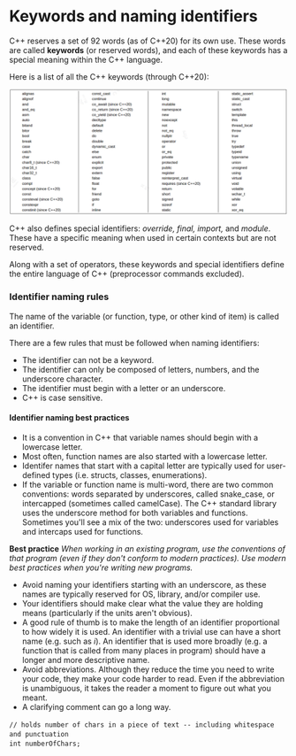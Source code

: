 # Keywords and naming identifiers

C++ reserves a set of 92 words (as of C++20) for its own use. These words are called **keywords** (or reserved words), and each of these keywords has a special meaning within the C++ language.

Here is a list of all the C++ keywords (through C++20):

![C++ Reserved Keywords](https://raw.githubusercontent.com/anushikhov/cpp/master/learncpp_com/1_Basics/img/keywords.png)

C++ also defines special identifiers: _override, final, import,_ and _module_. These have a specific meaning when used in certain contexts but are not reserved.

Along with a set of operators, these keywords and special identifiers define the entire language of C++ (preprocessor commands excluded).

### Identifier naming rules

The name of the variable (or function, type, or other kind of item) is called an identifier.

There are a few rules that must be followed when naming identifiers:
* The identifier can not be a keyword.
* The identifier can only be composed of letters, numbers, and the underscore character.
* The identifier must begin with a letter or an underscore.
* C++ is case sensitive.

#### Identifier naming best practices

* It is a convention in C++ that variable names should begin with a lowercase letter.
* Most often, function names are also started with a lowercase letter.
* Identifer names that start with a capital letter are typically used for user-defined types (i.e. structs, classes, enumerations).
* If the variable or function name is multi-word, there are two common conventions: words separated by underscores, called snake_case, or intercapped (sometimes called camelCase). The C++ standard library uses the underscore method for both variables and functions. Sometimes you'll see a mix of the two: underscores used for variables and intercaps used for functions. 

**Best practice**
_When working in an existing program, use the conventions of that program (even if they don't conform to modern practices). Use modern best practices when you're writing new programs._

* Avoid naming your identifiers starting with an underscore, as these names are typically reserved for OS, library, and/or compiler use.
* Your identifiers should make clear what the value they are holding means (particularly if the units aren't obvious).
* A good rule of thumb is to make the length of an identifier proportional to how widely it is used. An identifier with a trivial use can have a short name (e.g. such as _i_). An identifier that is used more broadly (e.g. a function that is called from many places in program) should have a longer and more descriptive name.
* Avoid abbreviations. Although they reduce the time you need to write your code, they make your code harder to read. Even if the abbreviation is unambiguous, it takes the reader a moment to figure out what you meant.
* A clarifying comment can go a long way.

`// holds number of chars in a piece of text -- including whitespace and punctuation`  
`int numberOfChars;`
